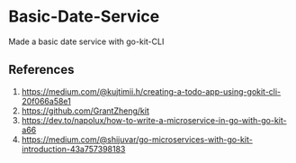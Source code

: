 # Basic-Date-Service
Made a basic date service with go-kit-CLI

## References
1. https://medium.com/@kujtimii.h/creating-a-todo-app-using-gokit-cli-20f066a58e1
2. https://github.com/GrantZheng/kit
3. https://dev.to/napolux/how-to-write-a-microservice-in-go-with-go-kit-a66
4. https://medium.com/@shijuvar/go-microservices-with-go-kit-introduction-43a757398183
